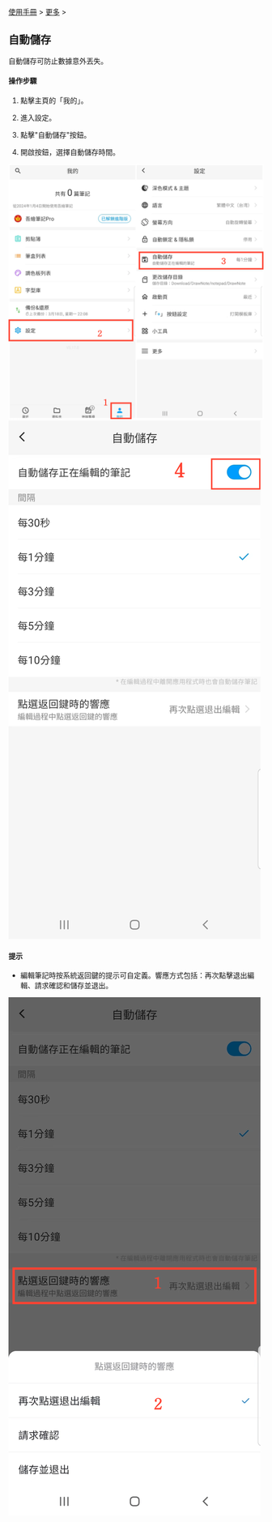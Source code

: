[使用手冊](/dragonnest/drawnote/manual/zh-tw) > [更多](/dragonnest/drawnote/manual/zh-tw/more) >

自動儲存
---
自動儲存可防止數據意外丟失。

#### 操作步驟

1. 點擊主頁的「我的」。

2. 進入設定。

3. 點擊"自動儲存"按鈕。

4. 開啟按鈕，選擇自動儲存時間。

![](imgs/autosave3.png)
![](imgs/autosave1.png)

#### 提示
- 編輯筆記時按系統返回鍵的提示可自定義。響應方式包括：再次點擊退出編輯、請求確認和儲存並退出。


![](imgs/autosave2.png)